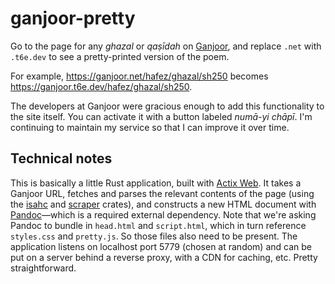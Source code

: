 # ganjoor-pretty

Go to the page for any _ghazal_ or _qaṣīdah_ on [Ganjoor](https://ganjoor.net/), and replace `.net` with `.t6e.dev` to see a pretty-printed version of the poem.

For example, <https://ganjoor.net/hafez/ghazal/sh250> becomes <https://ganjoor.t6e.dev/hafez/ghazal/sh250>.

The developers at Ganjoor were gracious enough to add this functionality to the site itself. You can activate it with a button labeled _numā-yi chāpī_. I'm continuing to maintain my service so that I can improve it over time.

## Technical notes

This is basically a little Rust application, built with [Actix Web](https://actix.rs/). It takes a Ganjoor URL, fetches and parses the relevant contents of the page (using the [isahc](https://github.com/sagebind/isahc) and [scraper](https://github.com/causal-agent/scraper) crates), and constructs a new HTML document with [Pandoc](https://github.com/jgm/pandoc)—which is a required external dependency. Note that we're asking Pandoc to bundle in `head.html` and `script.html`, which in turn reference `styles.css` and `pretty.js`. So those files also need to be present. The application listens on localhost port 5779 (chosen at random) and can be put on a server behind a reverse proxy, with a CDN for caching, etc. Pretty straightforward.
